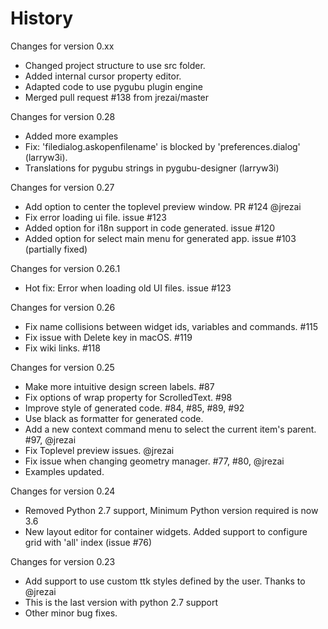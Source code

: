 History
=======

Changes for version 0.xx

  * Changed project structure to use src folder.
  * Added internal cursor property editor.
  * Adapted code to use pygubu plugin engine
  * Merged pull request #138 from jrezai/master

Changes for version 0.28

  * Added more examples
  * Fix: 'filedialog.askopenfilename' is blocked by 'preferences.dialog' (larryw3i).
  * Translations for pygubu strings in pygubu-designer (larryw3i)

Changes for version 0.27

  * Add option to center the toplevel preview window. PR #124 @jrezai
  * Fix error loading ui file. issue #123
  * Added option for i18n support in code generated. issue #120
  * Added option for select main menu for generated app. issue #103 (partially fixed)

Changes for version 0.26.1

  * Hot fix: Error when loading old UI files. issue #123

Changes for version 0.26

  * Fix name collisions between widget ids, variables and commands. #115
  * Fix issue with Delete key in macOS. #119
  * Fix wiki links. #118

Changes for version 0.25

  * Make more intuitive design screen labels. #87
  * Fix options of wrap property for ScrolledText. #98
  * Improve style of generated code. #84, #85, #89, #92
  * Use black as formatter for generated code.
  * Add a new context command menu to select the current item's parent. #97, @jrezai
  * Fix Toplevel preview issues. @jrezai
  * Fix issue when changing geometry manager. #77, #80, @jrezai
  * Examples updated.

Changes for version 0.24

  * Removed Python 2.7 support, Minimum Python version required is now 3.6
  * New layout editor for container widgets. Added support to configure grid with 'all' index (issue #76)

Changes for version 0.23

  * Add support to use custom ttk styles defined by the user. Thanks to @jrezai
  * This is the last version with python 2.7 support
  * Other minor bug fixes.
